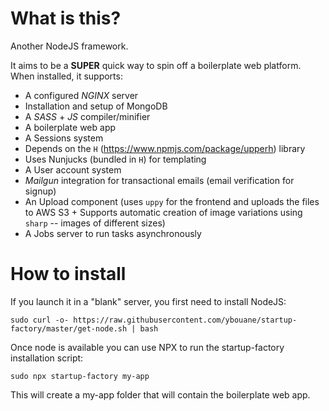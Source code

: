 # What is this?
Another NodeJS framework.

It aims to be a **SUPER** quick way to spin off a boilerplate web platform.
When installed, it supports:
- A configured *NGINX* server
- Installation and setup of MongoDB
- A *SASS* + *JS* compiler/minifier
- A boilerplate web app
- A Sessions system
- Depends on the `H` (https://www.npmjs.com/package/upperh) library
- Uses Nunjucks (bundled in `H`) for templating
- A User account system
- *Mailgun* integration for transactional emails (email verification for signup)
- An Upload component (uses `uppy` for the frontend and uploads the files to AWS S3 + Supports automatic creation of image variations using `sharp` -- images of different sizes)
- A Jobs server to run tasks asynchronously


# How to install
If you launch it in a "blank" server, you first need to install NodeJS:
```
sudo curl -o- https://raw.githubusercontent.com/ybouane/startup-factory/master/get-node.sh | bash
```

Once node is available you can use NPX to run the startup-factory installation script:
```
sudo npx startup-factory my-app
```

This will create a my-app folder that will contain the boilerplate web app.
